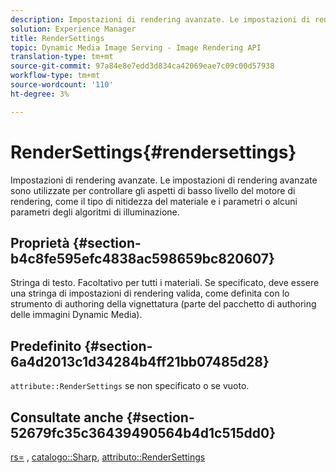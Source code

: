 ```yaml
---
description: Impostazioni di rendering avanzate. Le impostazioni di rendering avanzate sono utilizzate per controllare gli aspetti di basso livello del motore di rendering, come il tipo di nitidezza del materiale e i parametri o alcuni parametri degli algoritmi di illuminazione.
solution: Experience Manager
title: RenderSettings
topic: Dynamic Media Image Serving - Image Rendering API
translation-type: tm+mt
source-git-commit: 97a84e8e7edd3d834ca42069eae7c09c00d57938
workflow-type: tm+mt
source-wordcount: '110'
ht-degree: 3%

---
```



# RenderSettings{#rendersettings}

Impostazioni di rendering avanzate. Le impostazioni di rendering avanzate sono utilizzate per controllare gli aspetti di basso livello del motore di rendering, come il tipo di nitidezza del materiale e i parametri o alcuni parametri degli algoritmi di illuminazione.

## Proprietà {#section-b4c8fe595efc4838ac598659bc820607}

Stringa di testo. Facoltativo per tutti i materiali. Se specificato, deve essere una stringa di impostazioni di rendering valida, come definita con lo strumento di authoring della vignettatura (parte del pacchetto di authoring delle immagini Dynamic Media).

## Predefinito {#section-6a4d2013c1d34284b4ff21bb07485d28}

`attribute::RenderSettings` se non specificato o se vuoto.

## Consultate anche {#section-52679fc35c36439490564b4d1c515dd0}

[rs=](../../../../../ir-api/http-protocol/image-rendering-api-ref/c-ir-http-protocol-ref/c-ir-http-protocol-command-reference/r-ir-rs.md#reference-d20cefaaa6cd4f449d1591c87959b4cf) ,  [catalogo::Sharp](../../../../../ir-api/material-cat/image-rendering-api-ref/c-ir-material-catalog/c-ir-material-data-reference/r-ir-sharp-dataref.md#reference-f79a14bd52474dfd8495115d398a30d0),  [attributo::RenderSettings](../../../../../ir-api/material-cat/image-rendering-api-ref/c-ir-material-catalog/c-ir-attributes-reference/r-ir-rendersettings.md#reference-f3ae5e18095d40b2a8edef957dd82fbd)
